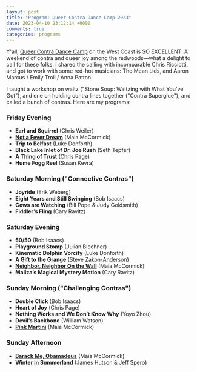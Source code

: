 ```yaml
---
layout: post
title: "Program: Queer Contra Dance Camp 2023"
date: 2023-04-10 23:12:14 +0000
comments: true
categories: programs
---
```

Y'all, [Queer Contra Dance Camp](//www.queercontradance.org/queercamp.html) on the West Coast is SO EXCELLENT. A weekend of contra and queer joy among the redwoods—what a delight to call for these folks. I shared the calling with incomparable Chris Ricciotti, and got to work with some red-hot musicians: The Mean Lids, and Aaron Marcus / Emily Troll / Anna Patton.

I taught a workshop on waltz ("Stone Soup: Waltzing with What You've Got"), and one on holding contra lines together ("Contra Superglue"), and called a bunch of contras. Here are my programs:<!-- more -->

### Friday Evening

* **Earl and Squirrel** (Chris Weiler)
* [**Not a Fever Dream**](/dances.html#notafeverdream) (Maia McCormick)
* **Trip to Belfast** (Luke Donforth)
* **Black Lake Inlet of Dr. Joe Rush** (Seth Tepfer)
* **A Thing of Trust** (Chris Page)
* **Hume Fogg Reel** (Susan Kevra)

### Saturday Morning ("Connective Contras")

* **Joyride** (Erik Weberg)
* **Eight Years and Still Swinging** (Bob Isaacs)
* **Cows are Watching** (Bill Pope & Judy Goldsmith)
* **Fiddler’s Fling** (Cary Ravitz)

### Saturday Evening

* **50/50** (Bob Isaacs)
* **Playground Stomp** (Julian Blechner)
* **Kinematic Dolphin Vorcity** (Luke Donforth)
* **A Gift to the Grange** (Steve Zakon-Anderson)
* [**Neighbor, Neighbor On the Wall**](/dances.html#neighborneighboronthewall) (Maia McCormick)
* **Maliza’s Magical Mystery Motion** (Cary Ravitz)

### Sunday Morning ("Challenging Contras")

* **Double Click** (Bob Isaacs)
* **Heart of Joy** (Chris Page)
* **Nothing Works and We Don’t Know Why** (Yoyo Zhou)
* **Devil’s Backbone** (William Watson)
* [**Pink Martini**](/dances.html#pinkmartini) (Maia McCormick)

### Sunday Afternoon
* [**Barack Me, Obamadeus**](/dances.html#barackmeobamadeus) (Maia McCormick)
* **Winter in Summerland** (James Hutson & Jeff Spero)

